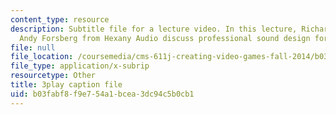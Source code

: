```yaml
---
content_type: resource
description: Subtitle file for a lecture video. In this lecture, Richard Ludlow and
  Andy Forsberg from Hexany Audio discuss professional sound design for video games.
file: null
file_location: /coursemedia/cms-611j-creating-video-games-fall-2014/b03fabf8f9e754a1bcea3dc94c5b0cb1_Ey_eWZhG8vI.vtt
file_type: application/x-subrip
resourcetype: Other
title: 3play caption file
uid: b03fabf8-f9e7-54a1-bcea-3dc94c5b0cb1
---
```

